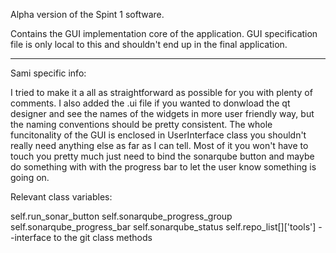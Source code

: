 
Alpha version of the Spint 1 software.

Contains the GUI implementation core of the application. GUI specification file is only local to this and shouldn't 
end up in the final application.

----------------------------------------------

Sami specific info:

I tried to make it a all as straightforward as possible for you with plenty of comments.
I also added the .ui file if you wanted to donwload the qt designer and see the names
of the widgets in more user friendly way, but the naming conventions should be pretty 
consistent. The whole funcitonality of the GUI is enclosed in UserInterface class you shouldn't 
really need anything else as far as I can tell. Most of it you won't have to touch you pretty much just need
to bind the sonarqube button and maybe do something with with the progress bar to let the user know something is
going on.

Relevant class variables:

self.run_sonar_button
self.sonarqube_progress_group
self.sonarqube_progress_bar
self.sonarqube_status
self.repo_list[<repo index>]['tools']     --interface to the git class methods

